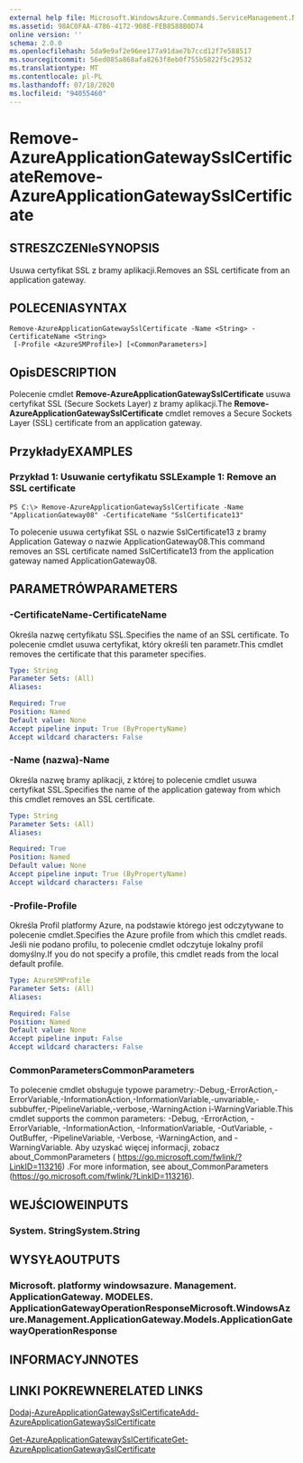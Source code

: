 ```yaml
---
external help file: Microsoft.WindowsAzure.Commands.ServiceManagement.Network.dll-Help.xml
ms.assetid: 98AC0FAA-4786-4172-908E-FEB8588B0D74
online version: ''
schema: 2.0.0
ms.openlocfilehash: 5da9e9af2e96ee177a91dae7b7ccd12f7e588517
ms.sourcegitcommit: 56ed085a868afa8263f8eb0f755b5822f5c29532
ms.translationtype: MT
ms.contentlocale: pl-PL
ms.lasthandoff: 07/18/2020
ms.locfileid: "94055460"
---
```

# <span data-ttu-id="1d992-101">Remove-AzureApplicationGatewaySslCertificate</span><span class="sxs-lookup"><span data-stu-id="1d992-101">Remove-AzureApplicationGatewaySslCertificate</span></span>

## <span data-ttu-id="1d992-102">STRESZCZENIe</span><span class="sxs-lookup"><span data-stu-id="1d992-102">SYNOPSIS</span></span>
<span data-ttu-id="1d992-103">Usuwa certyfikat SSL z bramy aplikacji.</span><span class="sxs-lookup"><span data-stu-id="1d992-103">Removes an SSL certificate from an application gateway.</span></span>

## <span data-ttu-id="1d992-104">POLECENIA</span><span class="sxs-lookup"><span data-stu-id="1d992-104">SYNTAX</span></span>

```
Remove-AzureApplicationGatewaySslCertificate -Name <String> -CertificateName <String>
 [-Profile <AzureSMProfile>] [<CommonParameters>]
```

## <span data-ttu-id="1d992-105">Opis</span><span class="sxs-lookup"><span data-stu-id="1d992-105">DESCRIPTION</span></span>
<span data-ttu-id="1d992-106">Polecenie cmdlet **Remove-AzureApplicationGatewaySslCertificate** usuwa certyfikat SSL (Secure Sockets Layer) z bramy aplikacji.</span><span class="sxs-lookup"><span data-stu-id="1d992-106">The **Remove-AzureApplicationGatewaySslCertificate** cmdlet removes a Secure Sockets Layer (SSL) certificate from an application gateway.</span></span>

## <span data-ttu-id="1d992-107">Przykłady</span><span class="sxs-lookup"><span data-stu-id="1d992-107">EXAMPLES</span></span>

### <span data-ttu-id="1d992-108">Przykład 1: Usuwanie certyfikatu SSL</span><span class="sxs-lookup"><span data-stu-id="1d992-108">Example 1: Remove an SSL certificate</span></span>
```
PS C:\> Remove-AzureApplicationGatewaySslCertificate -Name "ApplicationGateway08" -CertificateName "SslCertificate13"
```

<span data-ttu-id="1d992-109">To polecenie usuwa certyfikat SSL o nazwie SslCertificate13 z bramy Application Gateway o nazwie ApplicationGateway08.</span><span class="sxs-lookup"><span data-stu-id="1d992-109">This command removes an SSL certificate named SslCertificate13 from the application gateway named ApplicationGateway08.</span></span>

## <span data-ttu-id="1d992-110">PARAMETRÓW</span><span class="sxs-lookup"><span data-stu-id="1d992-110">PARAMETERS</span></span>

### <span data-ttu-id="1d992-111">-CertificateName</span><span class="sxs-lookup"><span data-stu-id="1d992-111">-CertificateName</span></span>
<span data-ttu-id="1d992-112">Określa nazwę certyfikatu SSL.</span><span class="sxs-lookup"><span data-stu-id="1d992-112">Specifies the name of an SSL certificate.</span></span>
<span data-ttu-id="1d992-113">To polecenie cmdlet usuwa certyfikat, który określi ten parametr.</span><span class="sxs-lookup"><span data-stu-id="1d992-113">This cmdlet removes the certificate that this parameter specifies.</span></span>

```yaml
Type: String
Parameter Sets: (All)
Aliases: 

Required: True
Position: Named
Default value: None
Accept pipeline input: True (ByPropertyName)
Accept wildcard characters: False
```

### <span data-ttu-id="1d992-114">-Name (nazwa)</span><span class="sxs-lookup"><span data-stu-id="1d992-114">-Name</span></span>
<span data-ttu-id="1d992-115">Określa nazwę bramy aplikacji, z której to polecenie cmdlet usuwa certyfikat SSL.</span><span class="sxs-lookup"><span data-stu-id="1d992-115">Specifies the name of the application gateway from which this cmdlet removes an SSL certificate.</span></span>

```yaml
Type: String
Parameter Sets: (All)
Aliases: 

Required: True
Position: Named
Default value: None
Accept pipeline input: True (ByPropertyName)
Accept wildcard characters: False
```

### <span data-ttu-id="1d992-116">-Profile</span><span class="sxs-lookup"><span data-stu-id="1d992-116">-Profile</span></span>
<span data-ttu-id="1d992-117">Określa Profil platformy Azure, na podstawie którego jest odczytywane to polecenie cmdlet.</span><span class="sxs-lookup"><span data-stu-id="1d992-117">Specifies the Azure profile from which this cmdlet reads.</span></span>
<span data-ttu-id="1d992-118">Jeśli nie podano profilu, to polecenie cmdlet odczytuje lokalny profil domyślny.</span><span class="sxs-lookup"><span data-stu-id="1d992-118">If you do not specify a profile, this cmdlet reads from the local default profile.</span></span>

```yaml
Type: AzureSMProfile
Parameter Sets: (All)
Aliases: 

Required: False
Position: Named
Default value: None
Accept pipeline input: False
Accept wildcard characters: False
```

### <span data-ttu-id="1d992-119">CommonParameters</span><span class="sxs-lookup"><span data-stu-id="1d992-119">CommonParameters</span></span>
<span data-ttu-id="1d992-120">To polecenie cmdlet obsługuje typowe parametry:-Debug,-ErrorAction,-ErrorVariable,-InformationAction,-InformationVariable,-unvariable,-subbuffer,-PipelineVariable,-verbose,-WarningAction i-WarningVariable.</span><span class="sxs-lookup"><span data-stu-id="1d992-120">This cmdlet supports the common parameters: -Debug, -ErrorAction, -ErrorVariable, -InformationAction, -InformationVariable, -OutVariable, -OutBuffer, -PipelineVariable, -Verbose, -WarningAction, and -WarningVariable.</span></span> <span data-ttu-id="1d992-121">Aby uzyskać więcej informacji, zobacz about_CommonParameters ( https://go.microsoft.com/fwlink/?LinkID=113216) .</span><span class="sxs-lookup"><span data-stu-id="1d992-121">For more information, see about_CommonParameters (https://go.microsoft.com/fwlink/?LinkID=113216).</span></span>

## <span data-ttu-id="1d992-122">WEJŚCIOWE</span><span class="sxs-lookup"><span data-stu-id="1d992-122">INPUTS</span></span>

### <span data-ttu-id="1d992-123">System. String</span><span class="sxs-lookup"><span data-stu-id="1d992-123">System.String</span></span>

## <span data-ttu-id="1d992-124">WYSYŁA</span><span class="sxs-lookup"><span data-stu-id="1d992-124">OUTPUTS</span></span>

### <span data-ttu-id="1d992-125">Microsoft. platformy windowsazure. Management. ApplicationGateway. MODELES. ApplicationGatewayOperationResponse</span><span class="sxs-lookup"><span data-stu-id="1d992-125">Microsoft.WindowsAzure.Management.ApplicationGateway.Models.ApplicationGatewayOperationResponse</span></span>

## <span data-ttu-id="1d992-126">INFORMACYJN</span><span class="sxs-lookup"><span data-stu-id="1d992-126">NOTES</span></span>

## <span data-ttu-id="1d992-127">LINKI POKREWNE</span><span class="sxs-lookup"><span data-stu-id="1d992-127">RELATED LINKS</span></span>

[<span data-ttu-id="1d992-128">Dodaj-AzureApplicationGatewaySslCertificate</span><span class="sxs-lookup"><span data-stu-id="1d992-128">Add-AzureApplicationGatewaySslCertificate</span></span>](./Add-AzureApplicationGatewaySslCertificate.md)

[<span data-ttu-id="1d992-129">Get-AzureApplicationGatewaySslCertificate</span><span class="sxs-lookup"><span data-stu-id="1d992-129">Get-AzureApplicationGatewaySslCertificate</span></span>](./Get-AzureApplicationGatewaySslCertificate.md)
